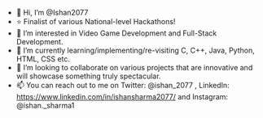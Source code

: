 - 👋 Hi, I’m @Ishan2077
- ⭐ Finalist of various National-level Hackathons!
- 👀 I’m interested in Video Game Development and Full-Stack Development.
- 🌱 I’m currently learning/implementing/re-visiting C, C++, Java, Python, HTML, CSS etc.
- 💞️ I’m looking to collaborate on various projects that are innovative and will showcase something truly spectacular.
- 📫 You can reach out to me on Twitter: @ishan_2077 , LinkedIn: https://www.linkedin.com/in/ishansharma2077/ and Instagram: @ishan._sharma1

<!---
Ishan2077/Ishan2077 is a ✨ special ✨ repository because its `README.md` (this file) appears on your GitHub profile.
You can click the Preview link to take a look at your changes.
--->
